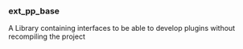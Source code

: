 ### ext_pp_base
A Library containing interfaces to be able to develop plugins without recompiling the project